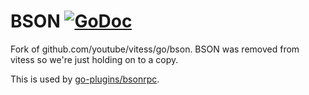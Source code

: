 # BSON [![GoDoc](https://godoc.org/github.com/micro/go-bson?status.svg)](https://godoc.org/github.com/micro/go-bson)

Fork of github.com/youtube/vitess/go/bson. BSON was removed from vitess so we're just holding on to a copy.

This is used by [go-plugins/bsonrpc](https://godoc.org/github.com/micro/go-plugins/codec/bsonrpc).
